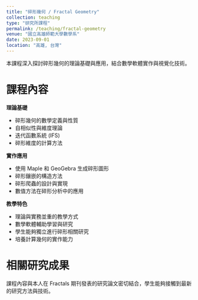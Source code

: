 ```yaml
---
title: "碎形幾何 / Fractal Geometry"
collection: teaching
type: "研究所課程"
permalink: /teaching/fractal-geometry
venue: "國立高雄師範大學數學系"
date: 2023-09-01
location: "高雄, 台灣"
---
```


本課程深入探討碎形幾何的理論基礎與應用，結合數學軟體實作與視覺化技術。

課程內容
======

**理論基礎**
- 碎形幾何的數學定義與性質
- 自相似性與維度理論
- 迭代函數系統 (IFS)
- 碎形維度的計算方法

**實作應用**
- 使用 Maple 和 GeoGebra 生成碎形圖形
- 碎形鑲嵌的構造方法
- 碎形爬蟲的設計與實現
- 數值方法在碎形分析中的應用

**教學特色**
- 理論與實務並重的教學方式
- 數學軟體輔助學習與研究
- 學生能夠獨立進行碎形相關研究
- 培養計算幾何的實作能力

相關研究成果
======
課程內容與本人在 Fractals 期刊發表的研究論文密切結合，學生能夠接觸到最新的研究方法與技術。